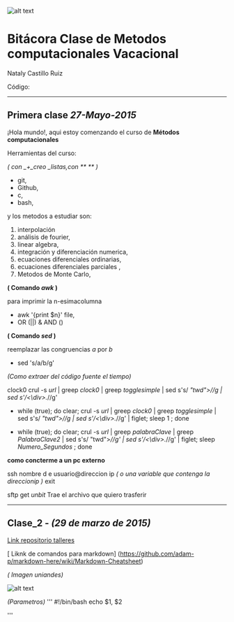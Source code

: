![alt text](http://www.uniandes.edu.co/templates/tmpl_uniandes/images/logo.png)

# Bitácora Clase de Metodos computacionales Vacacional

Nataly Castillo Ruiz

Código: 

***

## Primera clase  *27-Mayo-2015*

¡Hola mundo!,  aqui  estoy  comenzando el  curso de  **Métodos computacionales**

Herramientas del curso:

*( con _+_creo _listas,con ** ** )*

+ git,
+ Github,
+ c, 
+ bash, 

y los metodos a estudiar son:

1. interpolación
2. análisis de  fourier,  
3. linear algebra,
4. integración y diferenciación numerica, 
5. ecuaciones diferenciales ordinarias,
6. ecuaciones diferenciales parciales ,
7. Metodos de Monte Carlo,

**( Comando  *awk* )**

para imprimir la n-esimacolumna

+ awk '{print $n}' file, 
+ OR (||) & AND ()

**( Comando *sed* )**

reemplazar las congruencias *a* por *b* 

+ sed 's/a/b/g'

*(Como extraer  del  código fuente el tiempo)*

clock0
crul -s *url* | greep *clock0* | greep *togglesimple* | sed s's/ *"twd">//g | sed s'/<\div>.*//g'


+ while (true); do clear; crul -s *url* | greep *clock0* | greep *togglesimple* | sed s's/ *"twd">//g | sed s'/<\div>.*//g' | figlet; sleep 1 ; done


+ while (true); do clear; crul -s *url* | greep *palabraClave* | greep *PalabraClave2* | sed s's/ "twd">*//g' | sed s'/<\div>.*//g' | figlet; sleep *Numero_Segundos* ; done

**como  concterme  a un pc externo** 

ssh nombre d e usuario@direccion ip *( o una  variable que contenga la direccionip )* 
exit 

sftp  get *unbit* Trae el archivo  que  quiero  trasferir 

---

## Clase_2 - *(29 de marzo de 2015)*


[ Link repositorio talleres ](https://github.com/natalycr/Talleres.git)

[ Liknk de comandos para markdown] (https://github.com/adam-p/markdown-here/wiki/Markdown-Cheatsheet)

*( Imagen uniandes)*

![alt text](http://www.uniandes.edu.co/templates/tmpl_uniandes/images/logo.png)

*(Parametros)*
'''
#!/bin/bash
echo $1, $2

'''